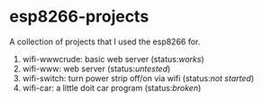 # esp8266-projects
A collection of projects that I used the esp8266 for.

1. wifi-wwwcrude: basic web server (status:*works*)
2. wifi-www: web server (status:*untested*)
3. wifi-switch: turn power strip off/on via wifi (status:*not started*)
4. wifi-car: a little doit car program (status:*broken*)

